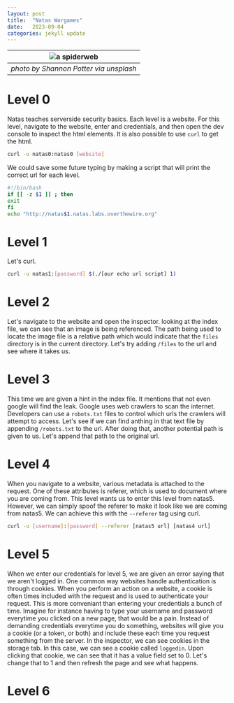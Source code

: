 ```yaml
---
layout: post
title:  "Natas Wargames"
date:   2023-09-04
categories: jekyll update
---
```


|![a spiderweb](https://images.unsplash.com/photo-1600463241302-88b0e1a51175?ixlib=rb-4.0.3&ixid=M3wxMjA3fDB8MHxwaG90by1wYWdlfHx8fGVufDB8fHx8fA%3D%3D&auto=format&fit=crop&w=1470&q=80)|
|:--:|
|*photo by Shannon Potter via unsplash*|

# Level 0
Natas teaches serverside security basics. Each level is a website. For this level, navigate to the website, enter and credentials, and then open the dev console to inspect the html elements. It is also possible to use `curl` to get the html.
```bash
curl -u natas0:natas0 [website]
```
We could save some future typing by making a script that will print the correct url for each level.
```bash
#!/bin/bash
if [[ -z $1 ]] ; then
exit
fi
echo "http://natas$1.natas.labs.overthewire.org"
```

# Level 1
Let's curl.
```bash
curl -u natas1:[password] $(./[our echo url script] 1)
```

# Level 2
Let's navigate to the website and open the inspector. looking at the index file, we can see that an image is being referenced. The path being used to locate the image file is a relative path which would indicate that the `files` directory is in the current directory. Let's try adding `/files` to the url and see where it takes us.

# Level 3
This time we are given a hint in the index file. It mentions that not even google will find the leak. Google uses web crawlers to scan the internet. Developers can use a `robots.txt` files to control which urls the crawlers will attempt to access. Let's see if we can find anthing in that text file by appending `/robots.txt` to the url. After doing that, another potential path is given to us. Let's append that path to the original url.

# Level 4
When you navigate to a website, various metadata is attached to the request. One of these attributes is referer, which is used to document where you are coming from. This level wants us to enter this level from natas5. However, we can simply spoof the referer to make it look like we are coming from natas5. We can achieve this with the `--referer` tag using curl.
```bash
curl -u [username]:[password] --referer [natas5 url] [natas4 url]
```

# Level 5
When we enter our credentials for level 5, we are given an error saying that we aren't logged in. One common way websites handle authentication is through cookies. When you perform an action on a website, a cookie is often times included with the request and is used to authenticate your request. This is more conveniant than entering your credentials a bunch of time. Imagine for instance having to type your username and password everytime you clicked on a new page, that would be a pain. Instead of demanding credentials everytime you do something, websites will give you a cookie (or a token, or both) and include these each time you request something from the server. In the inspector, we can see cookies in the storage tab. In this case, we can see a cookie called `loggedin`. Upon clicking that cookie, we can see that it has a value field set to 0. Let's change that to 1 and then refresh the page and see what happens. 

# Level 6
